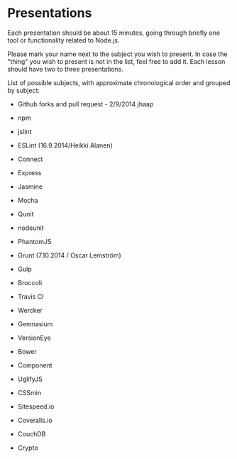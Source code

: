 # Presentations

Each presentation should be about 15 minutes, going through briefly one tool or functionality related to Node.js.

Please mark your name next to the subject you wish to present. In case the "thing" you wish to present is not in the
list, feel free to add it.
Each lesson should have two to three presentations.

List of possible subjects, with approximate chronological order and grouped by subject:

- Github forks and pull request - 2/9/2014 jhaap

- npm

- jslint
- ESLint (16.9.2014/Heikki Alanen)

- Connect
- Express

- Jasmine
- Mocha
- Qunit
- nodeunit
- PhantomJS

- Grunt (7.10.2014 / Oscar Lemström)
- Gulp
- Broccoli

- Travis CI
- Wercker

- Gemnasium 
- VersionEye

- Bower 
- Component

- UglifyJS
- CSSmin
- Sitespeed.io

- Coveralls.io

- CouchDB

- Crypto
